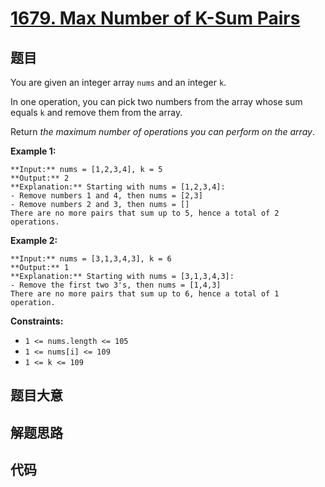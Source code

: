 # [1679. Max Number of K-Sum Pairs](https://leetcode.com/problems/max-number-of-k-sum-pairs)

## 题目

You are given an integer array `nums` and an integer `k`.

In one operation, you can pick two numbers from the array whose sum equals `k`
and remove them from the array.

Return _the maximum number of operations you can perform on the array_.



**Example 1:**

    
    
    **Input:** nums = [1,2,3,4], k = 5
    **Output:** 2
    **Explanation:** Starting with nums = [1,2,3,4]:
    - Remove numbers 1 and 4, then nums = [2,3]
    - Remove numbers 2 and 3, then nums = []
    There are no more pairs that sum up to 5, hence a total of 2 operations.

**Example 2:**

    
    
    **Input:** nums = [3,1,3,4,3], k = 6
    **Output:** 1
    **Explanation:** Starting with nums = [3,1,3,4,3]:
    - Remove the first two 3's, then nums = [1,4,3]
    There are no more pairs that sum up to 6, hence a total of 1 operation.



**Constraints:**

  * `1 <= nums.length <= 105`
  * `1 <= nums[i] <= 109`
  * `1 <= k <= 109`


## 题目大意

## 解题思路

## 代码

```javascript

```
